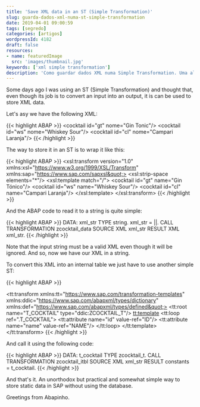 ```yaml
---
title: 'Save XML data in an ST (Simple Transformation)'
slug: guarda-dados-xml-numa-st-simple-transformation
date: 2019-04-01 09:00:59
tags: [segredo]
categories: [artigos]
wordpressId: 4182
draft: false
resources:
- name: featuredImage
  src: 'images/thumbnail.jpg'
keywords: ['xml simple transformation']
description: 'Como guardar dados XML numa Simple Transformation. Uma alternativa interessante para guardar dados estáticos que não recorre à base de dados.'
---
```

Some days ago I was using an ST (Simple Transformation) and thought that, even though its job is to convert an input into an output, it is can be used to store XML data.

Let's asy we have the following XML:

{{< highlight ABAP >}}
  <cocktails>
    <cocktail id=&quot;gt&quot; nome=&quot;Gin Tonic&quot;/>
    <cocktail id=&quot;ws&quot; nome=&quot;Whiskey Sour&quot;/>
    <cocktail id=&quot;cl&quot; nome=&quot;Campari Laranja&quot;/>
  </cocktails>
{{< /highlight >}}

<!--more-->

The way to store it in an ST is to wrap it like this:

{{< highlight ABAP >}}
<xsl:transform version=&quot;1.0&quot;
  xmlns:xsl=&quot;https://www.w3.org/1999/XSL/Transform&quot;
  xmlns:sap=&quot;https://www.sap.com/sapxsl&quot;>
  <xsl:strip-space elements=&quot;*&quot;/>
  <xsl:template match=&quot;/&quot;>
    <cocktails>
      <cocktail id=&quot;gt&quot; name=&quot;Gin Tónico&quot;/>
      <cocktail id=&quot;ws&quot; name=&quot;Whiskey Sour&quot;/>
      <cocktail id=&quot;cl&quot; name=&quot;Campari Laranja&quot;/>
    </cocktails>
  </xsl:template>
</xsl:transform>
{{< /highlight >}}

And the ABAP code to read it to a string is quite simple:

{{< highlight ABAP >}}
DATA: xml_str TYPE string.
xml_str = |<x/>|.
CALL TRANSFORMATION zcocktail_data
  SOURCE XML xml_str
  RESULT XML xml_str.
{{< /highlight >}}

Note that the input string must be a valid XML even though it will be ignored.
And so, now we have our XML in a string.

To convert this XML into an internal table we just have to use another simple ST:

{{< highlight ABAP >}}
<?sap.transform simple?>
<tt:transform
  xmlns:tt=&quot;https://www.sap.com/transformation-templates&quot;
  xmlns:ddic=&quot;https://www.sap.com/abapxml/types/dictionary&quot;
  xmlns:def=&quot;https://www.sap.com/abapxml/types/defined&quot;>
  <tt:root name=&quot;T_COCKTAIL&quot; type=&quot;ddic:ZCOCKTAIL_T&quot;/>
  <tt:template>
    <cocktails>
      <tt:loop ref=&quot;.T_COCKTAIL&quot;>
        <cocktail>
          <tt:attribute name=&quot;id&quot; value-ref=&quot;ID&quot;/>
          <tt:attribute name=&quot;name&quot; value-ref=&quot;NAME&quot;/>
        </cocktail>
      </tt:loop>
    </cocktails>
  </tt:template>
</tt:transform>
{{< /highlight >}}

And call it using the following code:

{{< highlight ABAP >}}
DATA: t_cocktail TYPE zcocktail_t.
CALL TRANSFORMATION zcocktail_itbl
  SOURCE XML xml_str
  RESULT constants = t_cocktail.
{{< /highlight >}}

And that's it. An unorthodox but practical and somewhat simple way to store static data in SAP without using the database.

Greetings from Abapinho.
